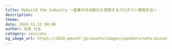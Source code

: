 ```yaml
---
title: Rebuild the Industry 〜産業の半自動化を実現するプロダクト開発手法〜
description: 
theme: 
date: 2019-11-13 00:00
author: 水島 壮太
category: sessions
og_image_url: https://2019.pmconf.jp/assets/images/speakers/sota-mizushima.jpg
---
```


